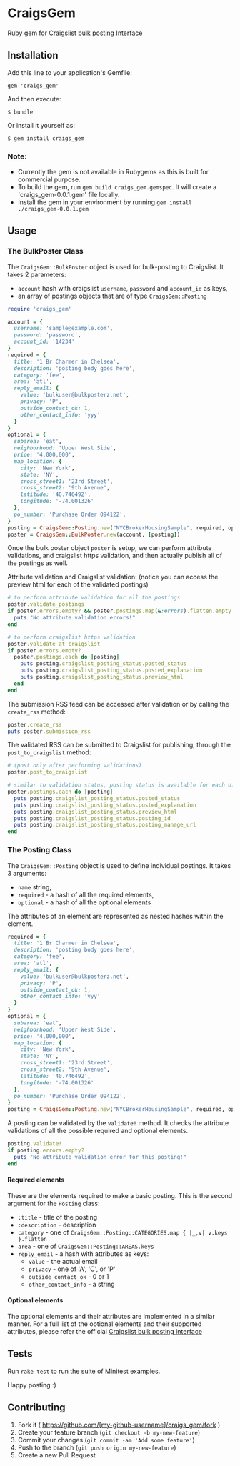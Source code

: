 # CraigsGem

Ruby gem for [Craigslist bulk posting Interface](http://www.craigslist.org/about/bulk_posting_interface)

## Installation

Add this line to your application's Gemfile:

    gem 'craigs_gem'

And then execute:

    $ bundle

Or install it yourself as:

    $ gem install craigs_gem

### Note:

- Currently the gem is not available in Rubygems as this is built for commercial purpose.
- To build the gem, run `gem build craigs_gem.gemspec`. It will create a `craigs_gem-0.0.1.gem' file locally.
- Install the gem in your environment by running `gem install ./craigs_gem-0.0.1.gem`


## Usage

### The BulkPoster Class

The `CraigsGem::BulkPoster` object is used for bulk-posting to Craigslist.
It takes 2 parameters:

- `account` hash with craigslist `username`, `password` and `account_id` as keys,
- an array of postings objects that are of type `CraigsGem::Posting`


```ruby
require 'craigs_gem'

account = {
  username: 'sample@example.com',
  password: 'password',
  account_id: '14234'
}
required = {
  title: '1 Br Charmer in Chelsea',
  description: 'posting body goes here',
  category: 'fee',
  area: 'atl',
  reply_email: {
    value: 'bulkuser@bulkposterz.net',
    privacy: 'P',
    outside_contact_ok: 1,
    other_contact_info: 'yyy'
  }
}
optional = {
  subarea: 'eat',
  neighborhood: 'Upper West Side',
  price: '4,000,000',
  map_location: {
    city: 'New York',
    state: 'NY',
    cross_street1: '23rd Street',
    cross_street2: '9th Avenue',
    latitude: '40.746492',
    longitude: '-74.001326'
  },
  po_number: 'Purchase Order 094122',
}
posting = CraigsGem::Posting.new("NYCBrokerHousingSample", required, optional)
poster = CraigsGem::BulkPoster.new(account, [posting])
```

Once the bulk poster object `poster` is setup, we can perform attribute validations, and craigslist https validation, and then actually publish all of the postings as well.

Attribute validation and Craigslist validation:
(notice you can access the preview html for each of the validated postings)

```ruby
# to perform attribute validation for all the postings
poster.validate_postings
if poster.errors.empty? && poster.postings.map(&:errors).flatten.empty?
  puts "No attribute validation errors!"
end

# to perform craigslist https validation
poster.validate_at_craigslist
if poster.errors.empty?
  poster.postings.each do |posting|
    puts posting.craigslist_posting_status.posted_status
    puts posting.craigslist_posting_status.posted_explanation
    puts posting.craigslist_posting_status.preview_html
  end
end
```

The submission RSS feed can be accessed after validation or by calling the `create_rss` method:

```ruby
poster.create_rss
puts poster.submission_rss
```

The validated RSS can be submitted to Craigslist for publishing, through the `post_to_craigslist` method:

```ruby
# (post only after performing validations)
poster.post_to_craigslist

# similar to validation status, posting status is available for each of the submitted posting:
poster.postings.each do |posting|
  puts posting.craigslist_posting_status.posted_status
  puts posting.craigslist_posting_status.posted_explanation
  puts posting.craigslist_posting_status.preview_html
  puts posting.craigslist_posting_status.posting_id
  puts posting.craigslist_posting_status.posting_manage_url
end
```

### The Posting Class

The `CraigsGem::Posting` object is used to define individual postings. It takes 3 arguments:

- `name` string,
- `required` - a hash of all the required elements,
- `optional` - a hash of all the optional elements 

The attributes of an element are represented as nested hashes within the element.

```ruby
required = {
  title: '1 Br Charmer in Chelsea',
  description: 'posting body goes here',
  category: 'fee',
  area: 'atl',
  reply_email: {
    value: 'bulkuser@bulkposterz.net',
    privacy: 'P',
    outside_contact_ok: 1,
    other_contact_info: 'yyy'
  }
}
optional = {
  subarea: 'eat',
  neighborhood: 'Upper West Side',
  price: '4,000,000',
  map_location: {
    city: 'New York',
    state: 'NY',
    cross_street1: '23rd Street',
    cross_street2: '9th Avenue',
    latitude: '40.746492',
    longitude: '-74.001326'
  },
  po_number: 'Purchase Order 094122',
}
posting = CraigsGem::Posting.new("NYCBrokerHousingSample", required, optional)

```

A posting can be validated by the `validate!` method. It checks the attribute validations of all the possible required and optional elements.

```ruby
posting.validate!
if posting.errors.empty?
  puts "No attribute validation error for this posting!"
end
```

#### Required elements

These are the elements required to make a basic posting. This is the second argument for the `Posting` class:

- `:title` - title of the posting
- `:description` - description
- `category` - one of `CraigsGem::Posting::CATEGORIES.map { |_,v| v.keys }.flatten`
- `area` - one of `CraigsGem::Posting::AREAS.keys`
- `reply_email` - a hash with attributes as keys:
  - `value` - the actual email
  - `privacy` - one of 'A', 'C', or 'P'
  - `outside_contact_ok` - 0 or 1
  - `other_contact_info` - a string

#### Optional elements

The optional elements and their attributes are implemented in a similar manner. For a full list of the optional elements and their supported attributes, please refer the official [Craigslist bulk posting interface](http://www.craigslist.org/about/bulk_posting_interface)

## Tests

Run `rake test` to run the suite of Minitest examples.

Happy posting :)

## Contributing

1. Fork it ( https://github.com/[my-github-username]/craigs_gem/fork )
2. Create your feature branch (`git checkout -b my-new-feature`)
3. Commit your changes (`git commit -am 'Add some feature'`)
4. Push to the branch (`git push origin my-new-feature`)
5. Create a new Pull Request
